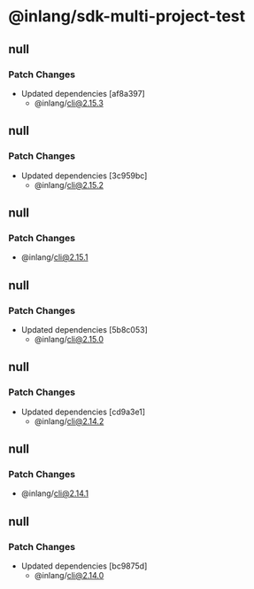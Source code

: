 # @inlang/sdk-multi-project-test

## null

### Patch Changes

- Updated dependencies [af8a397]
  - @inlang/cli@2.15.3

## null

### Patch Changes

- Updated dependencies [3c959bc]
  - @inlang/cli@2.15.2

## null

### Patch Changes

- @inlang/cli@2.15.1

## null

### Patch Changes

- Updated dependencies [5b8c053]
  - @inlang/cli@2.15.0

## null

### Patch Changes

- Updated dependencies [cd9a3e1]
  - @inlang/cli@2.14.2

## null

### Patch Changes

- @inlang/cli@2.14.1

## null

### Patch Changes

- Updated dependencies [bc9875d]
  - @inlang/cli@2.14.0
